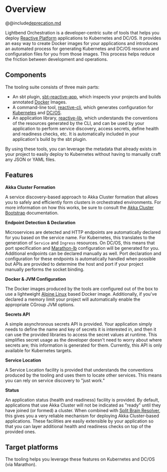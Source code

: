 # Overview

@@include[deprecation.md](deprecation.md)

Lightbend Orchestration is a developer-centric suite of tools that helps you deploy [Reactive Platform](https://www.lightbend.com/products/reactive-platform) applications to Kubernetes and DC/OS. It provides an easy way to create Docker images for your applications and introduces an automated process for generating Kubernetes and DC/OS resource and configuration files for you from those images. This process helps reduce the friction between development and operations.

## Components

The tooling suite consists of three main parts:

* An sbt plugin, [sbt-reactive-app](https://github.com/lightbend/sbt-reactive-app), which inspects your projects and builds annotated [Docker](https://www.docker.com/) Images.
* A command-line tool, [reactive-cli](https://github.com/lightbend/reactive-cli), which generates configuration for [Kubernetes](https://kubernetes.io/) and [DC/OS](https://dcos.io/).
* An application library, [reactive-lib](https://github.com/lightbend/reactive-lib/), which understands the conventions of the resources generated by the CLI, and can be used by your application to perform service discovery, access secrets, define health and readiness checks, etc. It is automatically included in your application's build by the sbt plugin.

By using these tools, you can leverage the metadata that already exists in your project to easily deploy to Kubernetes without having to manually craft any JSON or YAML files.

## Features

**Akka Cluster Formation**

A service discovery-based approach to Akka Cluster formation that allows you to safely and efficiently form clusters in orchestrated environments. For more information on how this works, be sure to consult the [Akka Cluster Bootstrap](https://developer.lightbend.com/docs/akka-management/current/bootstrap/) documentation.

**Endpoint Detection & Declaration**

Microservices are detected and HTTP endpoints are automatically declared for you based on the service name. For Kubernetes, this translates to the generation of `Service` and `Ingress` resources. On DC/OS, this means that port specification and [Marathon-lb](https://github.com/mesosphere/marathon-lb) configuration will be generated for you. Additional endpoints can be declared manually as well. Port declaration and configuration for these endpoints is automatically handled when possible but APIs are provided to determine the host and port if your project manually performs the socket binding.

**Docker & JVM Configuration**

The Docker images produced by the tools are configured out of the box to use a lightweight [Alpine Linux](https://alpinelinux.org/) based Docker image. Additionally, if you've declared a memory limit your project will automatically enable the appropriate CGroup JVM options.

**Secrets API**

A simple asynchronous secrets API is provided. Your application simply needs to define the name and key of secrets it is interested in, and then it can use the provided libraries to access the secret values at runtime. This simplifies secret usage as the developer doesn't need to worry about where secrets are; this information is generated for them. Currently, this API is only available for Kubernetes targets.

**Service Location**

A Service Location facility is provided that understands the conventions produced by the tooling and uses them to locate other services. This means you can rely on service discovery to "just work."

**Status**

An application status (health and readiness) facility is provided. By default, applications that use Akka Cluster will not be indicated as "ready" until
they have joined (or formed) a cluster. When combined with [Split Brain Resolver](https://developer.lightbend.com/docs/akka-commercial-addons/current/split-brain-resolver.html),
 this gives you a very reliable mechanism for deploying Akka Cluster-based applications. These facilities are easily extensible by your application so that you can layer additional
health and readiness checks on top of the provided ones.

<link rel="stylesheet" type="text/css" href="css/custom.css">

## Target platforms

The tooling helps you leverage these features on Kubernetes and DC/OS (via Marathon).
